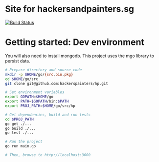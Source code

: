 Site for hackersandpainters.sg
==

[![Build Status](https://drone.io/github.com/hackerspainters/hp/status.png)](https://drone.io/github.com/hackerspainters/hp/latest)

Getting started: Dev environment
==

You will also need to install mongodb.  This project uses the mgo library to persist data.

```bash
# Prepare directory and source code
mkdir -p $HOME/go/{src,bin,pkg}
cd $HOME/go/src
git clone git@github.com:hackerspainters/hp.git

# Set environment variables
export GOPATH=$HOME/go
export PATH=$GOPATH/bin:$PATH
export PROJ_PATH=$HOME/go/src/hp

# Get dependencies, build and run tests
cd $PROJ_PATH
go get ./...
go build ./...
go test ./...

# Run the project
go run main.go

# Then, browse to http://localhost:3000
```
